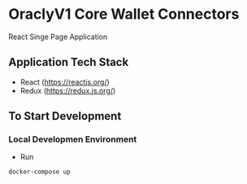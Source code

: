# OraclyV1 Core Wallet Connectors

React Singe Page Application

## Application Tech Stack
- React (https://reactjs.org/)
- Redux (https://redux.js.org/)

## To Start Development

### Local Developmen Environment

- Run
```
docker-compose up
```

